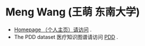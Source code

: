 # Meng Wang (王萌 东南大学)

*   [Homepage （个人主页）请访问](http://cse.seu.edu.cn/PersonalPage/wangmeng/index.htm) .
*   The PDD dataset 医疗知识图谱请访问 [PDD](http://pdd.wangmengsd.com) .

